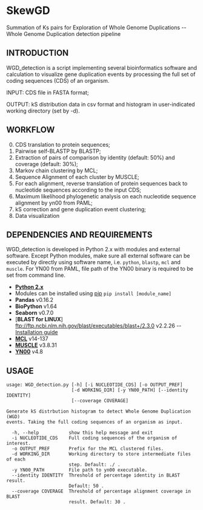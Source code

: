 # SkewGD
Summation of Ks pairs for Exploration of Whole Genome Duplications -- Whole Genome Duplication detection pipeline

INTRODUCTION
------------

WGD_detection is a script implementing several bioinformatics software and calculation to visualize gene duplication events by processing the full set of coding sequences (CDS) of an organism.

INPUT: CDS file in FASTA format;

OUTPUT: kS distribution data in csv format and histogram in user-indicated working directory (set by -d).


WORKFLOW
--------

0. CDS translation to protein sequences;
1. Pairwise self-BLASTP by BLASTP;
2. Extraction of pairs of comparison by identity (default: 50%) and coverage (default: 30%);
3. Markov chain clustering by MCL;
4. Sequence Alignment of each cluster by MUSCLE;
5. For each alignment, reverse translation of protein sequences back to nucleotide sequences according to the input CDS;
6. Maximum likelihood phylogenetic analysis on each nucleotide sequence alignment by yn00 from PAML;
7. kS correction and gene duplication event clustering;
8. Data visualization


DEPENDENCIES AND REQUIREMENTS
-----------------------------

WGD_detection is developed in Python 2.x with modules and external software. Except Python modules, make sure all external software can be executed by directly using software name, i.e. `python`, `blastp`, `mcl` and `muscle`.
For YN00 from PAML, file path of the YN00 binary is required to be set from command line.

* [**Python 2.x**](https://www.python.org/)
*   Modules can be installed using [pip](https://pip.pypa.io/en/stable/installing/) `pip install [module_name]`
*   **Pandas** v0.16.2
*   **BioPython** v1.64
*   **Seaborn** v0.7.0
* [**BLAST for LINUX**] ftp://ftp.ncbi.nlm.nih.gov/blast/executables/blast+/2.3.0 v2.2.26 -- [Installation guide](http://www.ncbi.nlm.nih.gov/books/NBK52640/)
* [**MCL**](http://micans.org/mcl/) v14-137
* [**MUSCLE**](http://www.drive5.com/muscle/) v3.8.31
* [**YN00**](http://abacus.gene.ucl.ac.uk/software/paml.html#download) v4.8


USAGE
-----

```
usage: WGD_detection.py [-h] [-i NUCLEOTIDE_CDS] [-o OUTPUT_PREF]
                        [-d WORKING_DIR] [-y YN00_PATH] [--identity IDENTITY]
                        [--coverage COVERAGE]

Generate kS distrbution histogram to detect Whole Genome Duplication (WGD)
events. Taking the full coding sequences of an organism as input.

  -h, --help           show this help message and exit
  -i NUCLEOTIDE_CDS    Full coding sequences of the organism of interest.
  -o OUTPUT_PREF       Prefix for the MCL clustered files.
  -d WORKING_DIR       Working directory to store intermediate files of each
                       step. Default: ./ .
  -y YN00_PATH         File path to yn00 executable.
  --identity IDENTITY  Threshold of percentage identity in BLAST result.
                       Default: 50 .
  --coverage COVERAGE  Threshold of percentage alignment coverage in BLAST
                       result. Default: 30 .
```
